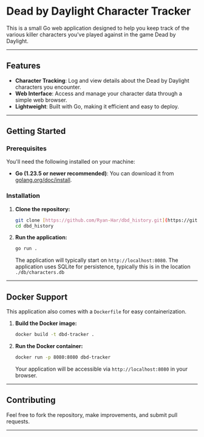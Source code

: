 # Dead by Daylight Character Tracker

This is a small Go web application designed to help you keep track of the various killer characters you've played against in the game Dead by Daylight.

---

## Features

* **Character Tracking**: Log and view details about the Dead by Daylight characters you encounter.
* **Web Interface**: Access and manage your character data through a simple web browser.
* **Lightweight**: Built with Go, making it efficient and easy to deploy.

---

## Getting Started

### Prerequisites

You'll need the following installed on your machine:

* **Go (1.23.5 or newer recommended)**: You can download it from [golang.org/doc/install](https://golang.org/doc/install).

### Installation

1.  **Clone the repository:**

    ```bash
    git clone [https://github.com/Ryan-Har/dbd_history.git](https://github.com/Ryan-Har/dbd_history.git)
    cd dbd_history
    ```

2.  **Run the application:**

    ```bash
    go run .
    ```

    The application will typically start on `http://localhost:8080`.
    The application uses SQLite for persistence, typically this is in the location `./db/characters.db`

---

## Docker Support

This application also comes with a `Dockerfile` for easy containerization.

1.  **Build the Docker image:**

    ```bash
    docker build -t dbd-tracker .
    ```

2.  **Run the Docker container:**

    ```bash
    docker run -p 8080:8080 dbd-tracker
    ```

    Your application will be accessible via `http://localhost:8080` in your browser.

---

## Contributing

Feel free to fork the repository, make improvements, and submit pull requests.

---
